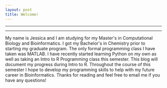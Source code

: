 ```yaml
---
layout: post
title: Welcome!
---
```


----
****

My name is Jessica and I am studying for my Master's in Computational Biology and Bioinformatics. I got my Bachelor's in Chemistry prior to starting my graduate program. The only formal programming class I have taken was MATLAB. I have recently started learning Python on my own as well as taking an Intro to R Programming class this semester. This blog will document my progress during Intro to R. Throughout the course of this semester I hope to develop my programming skills to help with my future career in Bioinformatics. Thanks for reading and feel free to email me if you have any questions!
